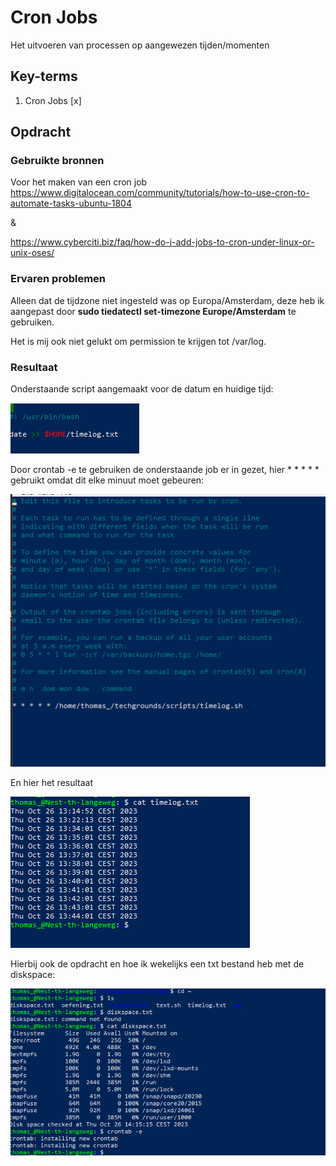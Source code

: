 # Cron Jobs
Het uitvoeren van processen op aangewezen tijden/momenten

## Key-terms
1. Cron Jobs [x]

## Opdracht
### Gebruikte bronnen
Voor het maken van een cron job https://www.digitalocean.com/community/tutorials/how-to-use-cron-to-automate-tasks-ubuntu-1804

&

https://www.cyberciti.biz/faq/how-do-i-add-jobs-to-cron-under-linux-or-unix-oses/


### Ervaren problemen
Alleen dat de tijdzone niet ingesteld was op Europa/Amsterdam, deze heb ik aangepast door **sudo tiedatectl set-timezone Europe/Amsterdam** te gebruiken.

Het is mij ook niet gelukt om permission te krijgen tot /var/log.

### Resultaat
Onderstaande script aangemaakt voor de datum en huidige tijd:

![Alt text](<Screenshots/Screenshot 2023-10-26 134224.png>)

Door crontab -e te gebruiken de onderstaande job er in gezet, hier * * * * * gebruikt omdat dit elke minuut moet gebeuren:

![Alt text](<Screenshots/Screenshot 2023-10-26 134359.png>)

En hier het resultaat

![Alt text](<Screenshots/Screenshot 2023-10-26 134454.png>)

Hierbij ook de opdracht en hoe ik wekelijks een txt bestand heb met de diskspace:

![Alt text](<Screenshots/Screenshot 2023-10-26 141902.png>)
